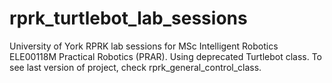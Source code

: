 # rprk_turtlebot_lab_sessions
University of York RPRK lab sessions for MSc Intelligent Robotics ELE00118M Practical Robotics (PRAR). Using deprecated Turtlebot class. To see last version of project, check rprk_general_control_class.
